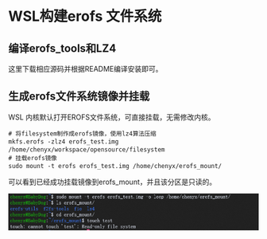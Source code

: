 # WSL构建erofs 文件系统

## 编译erofs_tools和LZ4

这里下载相应源码并根据README编译安装即可。

## 生成erofs文件系统镜像并挂载

WSL 内核默认打开EROFS文件系统，可直接挂载，无需修改内核。

```Shell
# 将filesystem制作成erofs镜像，使用lz4算法压缩
mkfs.erofs -zlz4 erofs_test.img /home/chenyx/workspace/opensource/filesystem
# 挂载erofs镜像
sudo mount -t erofs erofs_test.img /home/chenyx/erofs_mount/
```

可以看到已经成功挂载镜像到erofs_mount，并且该分区是只读的。

![测试erofs系统](20221120223943.png)
